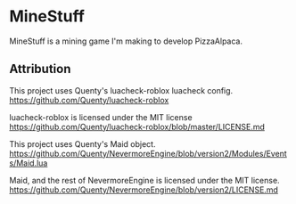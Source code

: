 # MineStuff
MineStuff is a mining game I'm making to develop PizzaAlpaca.

## Attribution
This project uses Quenty's luacheck-roblox luacheck config. https://github.com/Quenty/luacheck-roblox

luacheck-roblox is licensed under the MIT license https://github.com/Quenty/luacheck-roblox/blob/master/LICENSE.md 

This project uses Quenty's Maid object. https://github.com/Quenty/NevermoreEngine/blob/version2/Modules/Events/Maid.lua

Maid, and the rest of NevermoreEngine is licensed under the MIT license. https://github.com/Quenty/NevermoreEngine/blob/version2/LICENSE.md